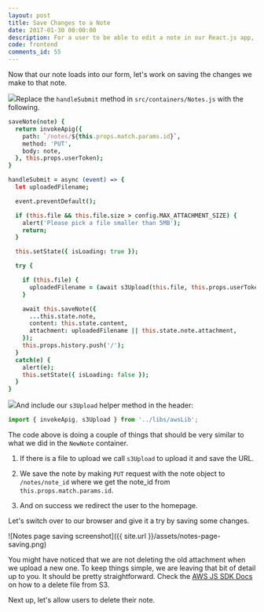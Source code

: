 ```yaml
---
layout: post
title: Save Changes to a Note
date: 2017-01-30 00:00:00
description: For a user to be able to edit a note in our React.js app, we need to make a PUT request to our severless backend API. We also need to allow them to upload files directly to S3 and add that as an attachment to the note.
code: frontend
comments_id: 55
---
```


Now that our note loads into our form, let's work on saving the changes we make to that note.

<img class="code-marker" src="{{ site.url }}/assets/s.png" />Replace the `handleSubmit` method in `src/containers/Notes.js` with the following.

``` coffee
saveNote(note) {
  return invokeApig({
    path: `/notes/${this.props.match.params.id}`,
    method: 'PUT',
    body: note,
  }, this.props.userToken);
}

handleSubmit = async (event) => {
  let uploadedFilename;

  event.preventDefault();

  if (this.file && this.file.size > config.MAX_ATTACHMENT_SIZE) {
    alert('Please pick a file smaller than 5MB');
    return;
  }

  this.setState({ isLoading: true });

  try {

    if (this.file) {
      uploadedFilename = (await s3Upload(this.file, this.props.userToken)).Location;
    }

    await this.saveNote({
      ...this.state.note,
      content: this.state.content,
      attachment: uploadedFilename || this.state.note.attachment,
    });
    this.props.history.push('/');
  }
  catch(e) {
    alert(e);
    this.setState({ isLoading: false });
  }
}
```

<img class="code-marker" src="{{ site.url }}/assets/s.png" />And include our `s3Upload` helper method in the header:

``` javascript
import { invokeApig, s3Upload } from '../libs/awsLib';
```

The code above is doing a couple of things that should be very similar to what we did in the `NewNote` container.

1. If there is a file to upload we call `s3Upload` to upload it and save the URL.

2. We save the note by making `PUT` request with the note object to `/notes/note_id` where we get the note_id from `this.props.match.params.id`.

3. And on success we redirect the user to the homepage.

Let's switch over to our browser and give it a try by saving some changes.

![Notes page saving screenshot]({{ site.url }}/assets/notes-page-saving.png)

You might have noticed that we are not deleting the old attachment when we upload a new one. To keep things simple, we are leaving that bit of detail up to you. It should be pretty straightforward. Check the [AWS JS SDK Docs](http://docs.aws.amazon.com/AWSJavaScriptSDK/latest/AWS/S3.html#deleteObject-property) on how to a delete file from S3.

Next up, let's allow users to delete their note.
